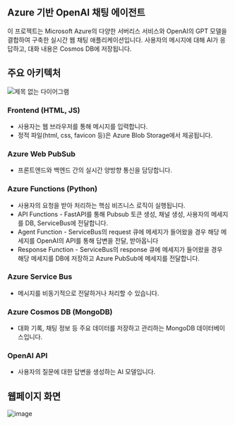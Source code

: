 ## Azure 기반 OpenAI 채팅 에이전트
이 프로젝트는 Microsoft Azure의 다양한 서버리스 서비스와 OpenAI의 GPT 모델을 결합하여 구축한 실시간 웹 채팅 애플리케이션입니다. 사용자의 메시지에 대해 AI가 응답하고, 대화 내용은 Cosmos DB에 저장됩니다.

## 주요 아키텍처
![제목 없는 다이어그램](https://github.com/user-attachments/assets/c5a20c26-cb13-47be-895f-18d68a219302)

### Frontend (HTML, JS)
- 사용자는 웹 브라우저를 통해 메시지를 입력합니다.
- 정적 파일(html, css, favicon 등)은 Azure Blob Storage에서 제공됩니다.

### Azure Web PubSub
- 프론트엔드와 백엔드 간의 실시간 양방향 통신을 담당합니다.

### Azure Functions (Python)
- 사용자의 요청을 받아 처리하는 핵심 비즈니스 로직이 실행됩니다.
- API Functions - FastAPI를 통해 Pubsub 토큰 생성, 채널 생성, 사용자의 메세지를 DB, ServiceBus에 전달합니다.
- Agent Function - ServiceBus의 request 큐에 메세지가 들어왔을 경우 해당 메세지를 OpenAI의 API를 통해 답변을 전달, 받아옵니다
- Response Function - ServiceBus의 response 큐에 메세지가 들어왔을 경우 해당 메세지를 DB에 저장하고 Azure PubSub에 메세지를 전달합니다.

### Azure Service Bus
- 메시지를 비동기적으로 전달하거나 처리할 수 있습니다.

### Azure Cosmos DB (MongoDB)
- 대화 기록, 채팅 정보 등 주요 데이터를 저장하고 관리하는 MongoDB 데이터베이스입니다.

### OpenAI API
- 사용자의 질문에 대한 답변을 생성하는 AI 모델입니다.

## 웹페이지 화면
![image](https://github.com/user-attachments/assets/f32364db-6a46-45db-b5aa-360cd2ca4b37)

